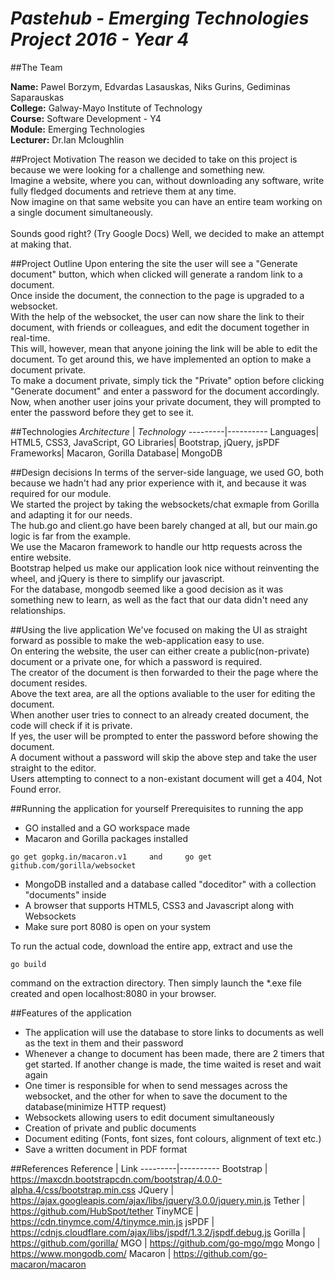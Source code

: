# *Pastehub - Emerging Technologies Project 2016 - Year 4*
##The Team


**Name:** Pawel Borzym, Edvardas Lasauskas, Niks Gurins, Gediminas Saparauskas </br>
**College:** Galway-Mayo Institute of Technology </br>
**Course:** Software Development - Y4 </br>
**Module:** Emerging Technologies </br>
**Lecturer:** Dr.Ian Mcloughlin </br>

##Project Motivation
The reason we decided to take on this project is because we were looking for a challenge and something new.</br>
Imagine a website, where you can, without downloading any software, write fully fledged documents and retrieve them at any time.</br>
Now imagine on that same website you can have an entire team working on a single document simultaneously.</br>
</br>
Sounds good right? (Try Google Docs) Well, we decided to make an attempt at making that.


##Project Outline
Upon entering the site the user will see a "Generate document" button, which when clicked will generate a random link to a document.</br>
Once inside the document, the connection to the page is upgraded to a websocket.</br>
With the help of the websocket, the user can now share the link to their document, with friends or colleagues, and edit the document together in real-time.</br>
This will, however, mean that anyone joining the link will be able to edit the document. To get around this, we have implemented an option to make a document private. </br>
To make a document private, simply tick the "Private" option before clicking "Generate document" and enter a password for the document accordingly.</br>
Now, when another user joins your private document, they will prompted to enter the password before they get to see it.


##Technologies
*Architecture* | *Technology*
---------|----------
Languages| HTML5, CSS3, JavaScript, GO
Libraries| Bootstrap, jQuery, jsPDF
Frameworks| Macaron, Gorilla
Database| MongoDB


##Design decisions
In terms of the server-side language, we used GO, both because we hadn't had any prior experience with it, and because it was required for our module.</br>
We started the project by taking the websockets/chat exmaple from Gorilla and adapting it for our needs.</br>
The hub.go and client.go have been barely changed at all, but our main.go logic is far from the example.</br>
We use the Macaron framework to handle our http requests across the entire website.</br>
Bootstrap helped us make our application look nice without reinventing the wheel, and jQuery is there to simplify our javascript.</br>
For the database, mongodb seemed like a good decision as it was something new to learn, as well as the fact that our data didn't need any relationships.


##Using the live application
We've focused on making the UI as straight forward as possible to make the web-application easy to use.</br>
On entering the website, the user can either create a public(non-private) document or a private one, for which a password is required.</br>
The creator of the document is then forwarded to their the page where the document resides.</br>
Above the text area, are all the options avaliable to the user for editing the document.</br>
When another user tries to connect to an already created document, the code will check if it is private.</br>
If yes, the user will be prompted to enter the password before showing the document.</br>
A document without a password will skip the above step and take the user straight to the editor.</br>
Users attempting to connect to a non-existant document will get a 404, Not Found error.


##Running the application for yourself
Prerequisites to running the app
* GO installed and a GO workspace made
* Macaron and Gorilla packages installed
```
go get gopkg.in/macaron.v1     and     go get github.com/gorilla/websocket
```
* MongoDB installed and a database called "doceditor" with a collection "documents" inside
* A browser that supports HTML5, CSS3 and Javascript along with Websockets
* Make sure port 8080 is open on your system

To run the actual code, download the entire app, extract and use the 
```
go build
```
command on the extraction directory. Then simply launch the *.exe file created and open localhost:8080 in your browser.


##Features of the application
*  The application will use the database to store links to documents as well as the text in them and their password
*  Whenever a change to document has been made, there are 2 timers that get started. If another change is made, the time waited is reset and wait again
*  One timer is responsible for when to send messages across the websocket, and the other for when to save the document to the database(minimize HTTP request)
*  Websockets allowing users to edit document simultaneously 
*  Creation of private and public documents
*  Document editing (Fonts, font sizes, font colours, alignment of text etc.)
*  Save a written document in PDF format


##References
Reference | Link
---------|----------
Bootstrap | https://maxcdn.bootstrapcdn.com/bootstrap/4.0.0-alpha.4/css/bootstrap.min.css 
JQuery | https://ajax.googleapis.com/ajax/libs/jquery/3.0.0/jquery.min.js
Tether | https://github.com/HubSpot/tether
TinyMCE | https://cdn.tinymce.com/4/tinymce.min.js
jsPDF | https://cdnjs.cloudflare.com/ajax/libs/jspdf/1.3.2/jspdf.debug.js
Gorilla | https://github.com/gorilla/
MGO | https://github.com/go-mgo/mgo
Mongo | https://www.mongodb.com/
Macaron | https://github.com/go-macaron/macaron

